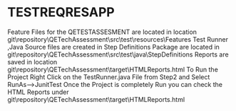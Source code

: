 # TESTREQRESAPP
Feature Files for the QETESTASSESMENT are located in location git\repository\QETechAssessment\src\test\resources\Features
Test Runner ,Java Source files are created in  Step Definitions Package  are located in git\repository\QETechAssessment\src\test\java\StepDefinitions
Reports are saved in location git\repository\QETechAssessment\target\HTMLReports.html
To Run the Project Right Click on the TestRunner.java File from Step2 and Select RunAs-->JunitTest
Once the Project is completely Run you can check the HTML Reports under git\repository\QETechAssessment\target\HTMLReports.html
